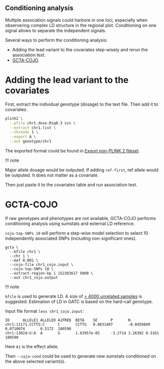 Conditioning analysis
---


Multiple association signals could harbore in one loci, especially when observering complex LD structure in the regional plot.
Conditioning on one signal allows to separate the independent signals.

Several ways to perform the conditioning analysis:
* Adding the lead variant to the covariates step-wisely and rerun the association test.
* [GCTA-COJO](https://www.nature.com/articles/ng.2213).

# Adding the lead variant to the covariates

First, extract the individual genotype (dosage) to the text file. Then add it to covariates.

```sh
plink2 \
  --pfile chr1.dose.Rsq0.3 vzs \
  --extract chr1.list \
  --threads 1 \
  --export A \
  --out genotype/chr1
```

The exported format could be found in [Export non-PLINK 2 fileset](https://www.cog-genomics.org/plink/2.0/data#export).

!!! note

Major allele dosage would be outputed. If adding `ref-first`, ref allele would be outputed. It does not matter as a covariate.

Then just paste it to the covariates table and run association test.

# GCTA-COJO

If raw genotypes and phenotypes are not available, GCTA-COJO performs conditioning analysis using sumstats and external LD reference.

`cojo-top-SNPs 10` will perform a step-wise model selection to select 10 independently associated SNPs (including non-significant ones).

```
gcta \
  --bfile chr1 \
  --chr 1 \
  --maf 0.001 \
  --cojo-file chr1_cojo.input \
  --cojo-top-SNPs 10 \
  --extract-region-bp 1 152383617 5000 \
  --out chr1_cojo.output
```

!!! note

`bfile` is used to generate LD. A size of [> 4000 unrelated samples](https://yanglab.westlake.edu.cn/software/gcta/#COJO) is suggested. Estimation of LD in GATC is based on the hard-call genotype.

Input file format `less chr1_cojo.input`:
```
ID      ALLELE1 ALLELE0 A1FREQ  BETA    SE      P       N
chr1:11171:CCTTG:C      C       CCTTG   0.0831407       -0.0459889      0.0710074       0.5172  180590
chr1:13024:G:A  A       G       1.63957e-05     -3.2714 3.26302 0.3161  180590
```
Here `A1` is the effect allele. 

Then `--cojo-cond` could be used to generate new sumstats conditioned on the above selected variant(s).





